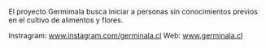 El proyecto Germimala busca iniciar a personas sin conocimientos previos en el cultivo de alimentos y flores.

Instragram: www.instagram.com/germinala.cl
Web: www.germinala.cl
